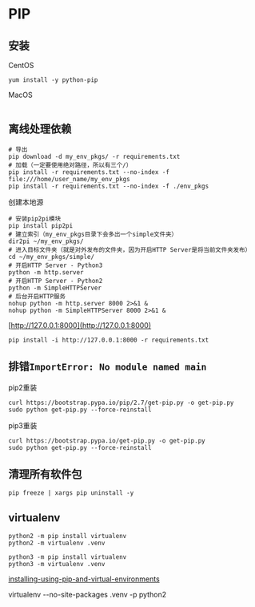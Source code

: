 # PIP

## 安装

CentOS

```
yum install -y python-pip
```

MacOS

```

```

## 离线处理依赖

```
# 导出
pip download -d my_env_pkgs/ -r requirements.txt
# 加载（一定要使用绝对路径，所以有三个/）
pip install -r requirements.txt --no-index -f file:///home/user_name/my_env_pkgs
pip install -r requirements.txt --no-index -f ./env_pkgs
```

创建本地源

```
# 安装pip2pi模块
pip install pip2pi
# 建立索引（my_env_pkgs目录下会多出一个simple文件夹）
dir2pi ~/my_env_pkgs/
# 进入目标文件夹（就是对外发布的文件夹，因为开启HTTP Server是将当前文件夹发布）
cd ~/my_env_pkgs/simple/
# 开启HTTP Server - Python3
python -m http.server
# 开启HTTP Server - Python2
python -m SimpleHTTPServer
# 后台开启HTTP服务
nohup python -m http.server 8000 2>&1 &
nohup python -m SimpleHTTPServer 8000 2>&1 &
```

[http://127.0.0.1:8000](http://127.0.0.1:8000)

```
pip install -i http://127.0.0.1:8000 -r requirements.txt
```

## 排错`ImportError: No module named main`

pip2重装

```
curl https://bootstrap.pypa.io/pip/2.7/get-pip.py -o get-pip.py
sudo python get-pip.py --force-reinstall
```

pip3重装

```
curl https://bootstrap.pypa.io/get-pip.py -o get-pip.py
sudo python get-pip.py --force-reinstall
```

## 清理所有软件包

```
pip freeze | xargs pip uninstall -y
```

## virtualenv

```
python2 -m pip install virtualenv
python2 -m virtualenv .venv

python3 -m pip install virtualenv
python3 -m virtualenv .venv
```

[installing-using-pip-and-virtual-environments](https://packaging.python.org/en/latest/guides/installing-using-pip-and-virtual-environments/)

virtualenv --no-site-packages .venv -p python2
